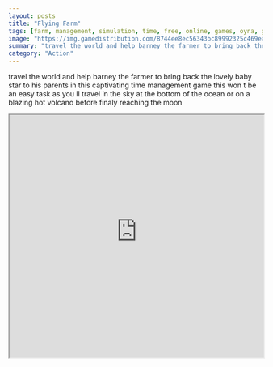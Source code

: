 ```yaml
---
layout: posts
title: "Flying Farm"
tags: [farm, management, simulation, time, free, online, games, oyna, game, free, games, play, play, games]
image: "https://img.gamedistribution.com/8744ee8ec56343bc89992325c469eaba.jpg"
summary: "travel the world and help barney the farmer to bring back the lovely baby star to his parents in this captivating time management  free online games oyna game free games play play games"
category: "Action"
---
```


travel the world and help barney the farmer to bring back the lovely baby star to his parents in this captivating time management game this won t be an easy task as you ll travel in the sky at the bottom of the ocean or on a blazing hot volcano before finaly reaching the moon

<iframe width="100%" height="480px;" src="https://html5.gamedistribution.com/8744ee8ec56343bc89992325c469eaba/"></iframe>